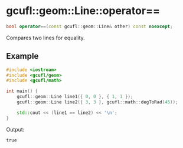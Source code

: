 # gcufl::geom::Line::operator==
```cpp
bool operator==(const gcufl::geom::Line& other) const noexcept;
```
Compares two lines for equality.
## Example
```cpp
#include <iostream>
#include <gcufl/geom>
#include <gcufl/math>

int main() {
	gcufl::geom::Line line1({ 0, 0 }, { 1, 1 });
	gcufl::geom::Line line2({ 3, 3 }, gcufl::math::degToRad(45));

	std::cout << (line1 == line2) << '\n';
}
```
Output:
```
true
```
